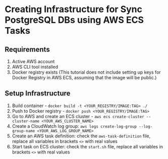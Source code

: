 # Creating Infrastructure for Sync PostgreSQL DBs using AWS ECS Tasks

## Requirements
1. Active AWS account
2. AWS CLI tool installed
3. Docker registry exists (This tutorial does not include setting up keys for Docker Registry in AWS ECS, assuming that the image will be public.)

## Setup Infrastructure
1. Build container - `docker build -t <YOUR_REGISTRY/IMAGE:TAG> ./`
2. Push to Docker registry - `docker push <YOUR_REGISTRY/IMAGE:TAG>`
3. Go to AWS and create an ECS cluster - `aws ecs create-cluster --cluster-name <YOUR_AWS_CLUSTER_NAME>`
4. Create a CloudWatch log group: `aws logs create-log-group --log-group-name <YOUR_AWS_LOG_GROUP_NAME>`
5. Create an AWS task definition: check the `aws-task-definition` file, replace all variables in brackets `<>` with real values
6. Start task on ECS cluster: check the `start.sh` file, replace all variables in brackets `<>` with real values
